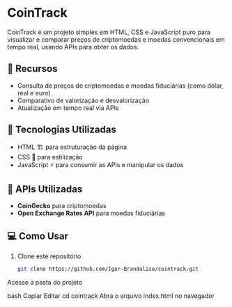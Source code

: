 # CoinTrack

CoinTrack é um projeto simples em HTML, CSS e JavaScript puro para visualizar e comparar preços de criptomoedas e moedas convencionais em tempo real, usando APIs para obter os dados.

## 📌 Recursos
- Consulta de preços de criptomoedas e moedas fiduciárias (como dólar, real e euro)
- Comparativo de valorização e desvalorização
- Atualização em tempo real via APIs

## 🚀 Tecnologias Utilizadas
- HTML 🏗️ para estruturação da página
- CSS 🎨 para estilização
- JavaScript ⚡ para consumir as APIs e manipular os dados

## 🔗 APIs Utilizadas
- **CoinGecko** para criptomoedas
- **Open Exchange Rates API** para moedas fiduciárias

## 💻 Como Usar
1. Clone este repositório
   ```bash
   git clone https://github.com/Igor-Brandalise/cointrack.git
Acesse a pasta do projeto

bash
Copiar
Editar
cd cointrack
Abra o arquivo index.html no navegador

